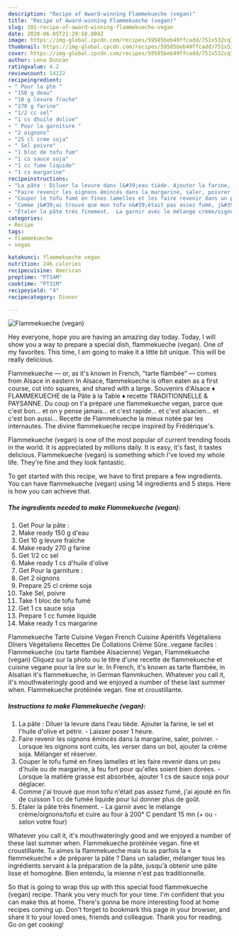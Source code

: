 ```yaml
---
description: "Recipe of Award-winning Flammekueche (vegan)"
title: "Recipe of Award-winning Flammekueche (vegan)"
slug: 301-recipe-of-award-winning-flammekueche-vegan
date: 2020-06-05T21:29:58.804Z
image: https://img-global.cpcdn.com/recipes/59585beb49ffcadd/751x532cq70/flammekueche-vegan-photo-principale-de-la-recette.jpg
thumbnail: https://img-global.cpcdn.com/recipes/59585beb49ffcadd/751x532cq70/flammekueche-vegan-photo-principale-de-la-recette.jpg
cover: https://img-global.cpcdn.com/recipes/59585beb49ffcadd/751x532cq70/flammekueche-vegan-photo-principale-de-la-recette.jpg
author: Lena Duncan
ratingvalue: 4.2
reviewcount: 14122
recipeingredient:
- " Pour la pte "
- "150 g deau"
- "10 g levure frache"
- "270 g farine"
- "1/2 cc sel"
- "1 cs dhuile dolive"
- " Pour la garniture "
- "2 oignons"
- "25 cl crme soja"
- " Sel poivre"
- "1 bloc de tofu fum"
- "1 cs sauce soja"
- "1 cc fume liquide"
- "1 cs margarine"
recipeinstructions:
- "La pâte : Diluer la levure dans l&#39;eau tiède. Ajouter la farine, le sel et l&#39;huile d&#39;olive et pétrir. Laisser poser 1 heure."
- "Faire revenir les oignons émincés dans la margarine, saler, poivrer.  Lorsque les oignons sont cuits, les verser dans un bol, ajouter la crème soja. Mélanger et réserver."
- "Couper le tofu fumé en fines lamelles et les faire revenir dans un peu d&#39;huile ou de margarine, à feu fort pour qu&#39;elles soient bien dorées.  Lorsque la matière grasse est absorbée, ajouter 1 cs de sauce soja pour déglacer."
- "Comme j&#39;ai trouvé que mon tofu n&#39;était pas assez fumé, j&#39;ai ajouté en fin de cuisson 1 cc de fumée liquide pour lui donner plus de goût."
- "Étaler la pâte très finement.  La garnir avec le mélange crème/oignons/tofu et cuire au four à 200° C pendant 15 mn (+ ou - selon votre four)"
categories:
- Recipe
tags:
- flammekueche
- vegan

katakunci: flammekueche vegan 
nutrition: 246 calories
recipecuisine: American
preptime: "PT14M"
cooktime: "PT31M"
recipeyield: "4"
recipecategory: Dinner

---
```



![Flammekueche (vegan)](https://img-global.cpcdn.com/recipes/59585beb49ffcadd/751x532cq70/flammekueche-vegan-photo-principale-de-la-recette.jpg)

Hey everyone, hope you are having an amazing day today. Today, I will show you a way to prepare a special dish, flammekueche (vegan). One of my favorites. This time, I am going to make it a little bit unique. This will be really delicious.

Flammekueche — or, as it&#39;s known in French, &#34;tarte flambée&#34; — comes from Alsace in eastern In Alsace, flammekueche is often eaten as a first course, cut into squares, and shared with a large. Souvenirs d&#39;Alsace ♦ FLAMMEKUECHE de la Pâte à la Table ♦ recette TRADITIONNELLE &amp; PAYSANNE. Du coup on t&#39;a préparé une flammekueche vegan, parce que c&#39;est bon… et on y pense jamais… et c&#39;est rapide… et c&#39;est alsacien… et c&#39;est bon aussi… Recette de Flammekueche la mieux notée par les internautes. The divine flammekueche recipe inspired by Frédérique&#39;s.

Flammekueche (vegan) is one of the most popular of current trending foods in the world. It is appreciated by millions daily. It is easy, it's fast, it tastes delicious. Flammekueche (vegan) is something which I've loved my whole life. They're fine and they look fantastic.


To get started with this recipe, we have to first prepare a few ingredients. You can have flammekueche (vegan) using 14 ingredients and 5 steps. Here is how you can achieve that.

<!--inarticleads1-->

##### The ingredients needed to make Flammekueche (vegan):

1. Get  Pour la pâte :
1. Make ready 150 g d&#39;eau
1. Get 10 g levure fraîche
1. Make ready 270 g farine
1. Get 1/2 cc sel
1. Make ready 1 cs d&#39;huile d&#39;olive
1. Get  Pour la garniture :
1. Get 2 oignons
1. Prepare 25 cl crème soja
1. Take  Sel, poivre
1. Take 1 bloc de tofu fumé
1. Get 1 cs sauce soja
1. Prepare 1 cc fumée liquide
1. Make ready 1 cs margarine


Flammekueche Tarte Cuisine Vegan French Cuisine Apéritifs Végétaliens Dîners Végétaliens Recettes De Collations Crème Sûre..vegane faciles : Flammekueche (ou tarte flambée Alsacienne) Vegan, Flammekueche (vegan) Cliquez sur la photo ou le titre d&#39;une recette de flammekueche et cuisine vegane pour la lire sur le. In French, it&#39;s known as tarte flambée, in Alsatian it&#39;s flammekueche, in German flammkuchen. Whatever you call it, it&#39;s mouthwateringly good and we enjoyed a number of these last summer when. Flammekueche protéinée vegan. fine et croustillante. 

<!--inarticleads2-->

##### Instructions to make Flammekueche (vegan):

1. La pâte : Diluer la levure dans l&#39;eau tiède. Ajouter la farine, le sel et l&#39;huile d&#39;olive et pétrir. - Laisser poser 1 heure.
1. Faire revenir les oignons émincés dans la margarine, saler, poivrer.  - Lorsque les oignons sont cuits, les verser dans un bol, ajouter la crème soja. Mélanger et réserver.
1. Couper le tofu fumé en fines lamelles et les faire revenir dans un peu d&#39;huile ou de margarine, à feu fort pour qu&#39;elles soient bien dorées.  - Lorsque la matière grasse est absorbée, ajouter 1 cs de sauce soja pour déglacer.
1. Comme j&#39;ai trouvé que mon tofu n&#39;était pas assez fumé, j&#39;ai ajouté en fin de cuisson 1 cc de fumée liquide pour lui donner plus de goût.
1. Étaler la pâte très finement.  - La garnir avec le mélange crème/oignons/tofu et cuire au four à 200° C pendant 15 mn (+ ou - selon votre four)


Whatever you call it, it&#39;s mouthwateringly good and we enjoyed a number of these last summer when. Flammekueche protéinée vegan. fine et croustillante. Tu aimes la flammekueche mais tu as parfois la « flemmekueche » de préparer la pâte ? Dans un saladier, mélanger tous les ingrédients servant à la préparation de la pâte, jusqu&#39;à obtenir une pâte lisse et homogène. Bien entendu, la mienne n&#39;est pas traditionnelle. 

So that is going to wrap this up with this special food flammekueche (vegan) recipe. Thank you very much for your time. I'm confident that you can make this at home. There's gonna be more interesting food at home recipes coming up. Don't forget to bookmark this page in your browser, and share it to your loved ones, friends and colleague. Thank you for reading. Go on get cooking!
